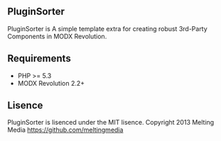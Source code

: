 ## PluginSorter

PluginSorter is A simple template extra for creating robust 3rd-Party Components
in MODX Revolution.

## Requirements

* PHP >= 5.3
* MODX Revolution 2.2+

## Lisence

PluginSorter is lisenced under the MIT lisence.
Copyright 2013 Melting Media <https://github.com/meltingmedia>
